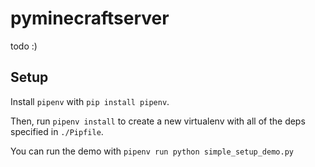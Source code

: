 # pyminecraftserver

todo :)

## Setup

Install `pipenv` with `pip install pipenv`.

Then, run `pipenv install` to create a new virtualenv with all of the deps specified in `./Pipfile`.

You can run the demo with `pipenv run python simple_setup_demo.py`